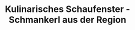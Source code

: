 ---
title: "Kulinarisches Schaufenster - Schmankerl aus der Region"
url: /zwiesel/kulinarisches-schaufenster-schmankerl-aus-der-region/
shop: Feinkost
---